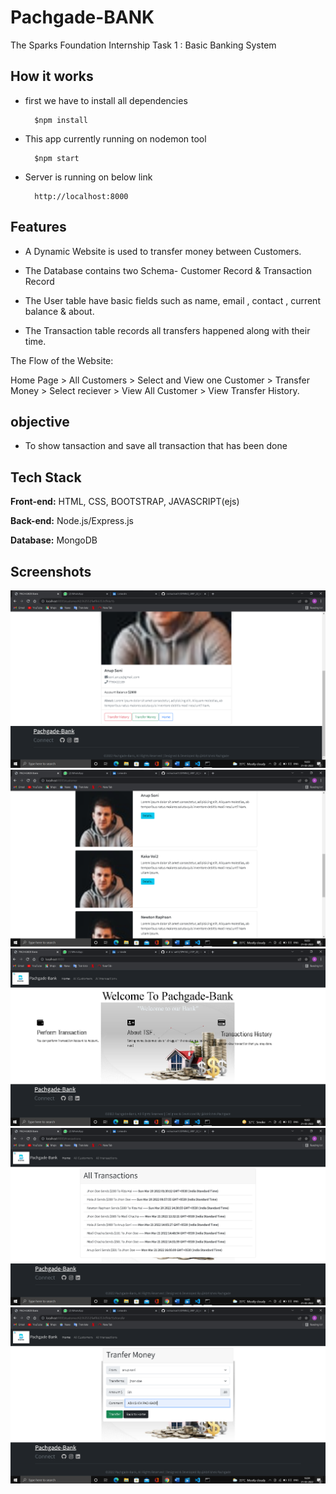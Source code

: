 # Pachgade-BANK
The Sparks Foundation Internship Task 1 : Basic Banking System

## How it works

- first we have to install all dependencies
        
        $npm install
 
- This app currently running on nodemon tool

        $npm start

- Server is running on below link

        http://localhost:8000

## Features

- A Dynamic Website is used to transfer money between Customers.

- The Database contains two Schema- Customer Record & Transaction Record

- The User table have basic fields such as name, email , contact , current balance & about.

- The Transaction table records all transfers happened along with their time.

The Flow of the Website:

Home Page > All Customers > Select and View one Customer > Transfer Money > Select reciever > View All Customer > View Transfer History.

## objective

- To show tansaction and save all transaction that has been done

## Tech Stack

**Front-end:** HTML, CSS, BOOTSTRAP, JAVASCRIPT(ejs)

**Back-end:** Node.js/Express.js

**Database:** MongoDB

## Screenshots

![example](https://github.com/nishachar01/SPARKS_GRIP_22_Intern_Tasks/blob/main/internship%20output/customer%20detail.png) <br>
![example](https://github.com/nishachar01/SPARKS_GRIP_22_Intern_Tasks/blob/main/internship%20output/customer.png) <br>
![example](https://github.com/nishachar01/SPARKS_GRIP_22_Intern_Tasks/blob/main/internship%20output/home.png) <br>
![example](https://github.com/nishachar01/SPARKS_GRIP_22_Intern_Tasks/blob/main/internship%20output/transaction%20history.png) <br>
![example](https://github.com/nishachar01/SPARKS_GRIP_22_Intern_Tasks/blob/main/internship%20output/transfer.png)
